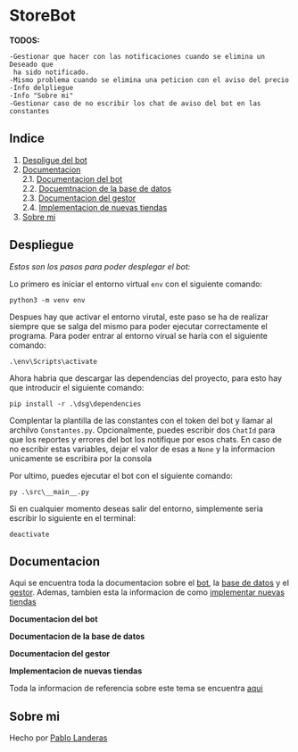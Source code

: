 # StoreBot

**TODOS:**

    -Gestionar que hacer con las notificaciones cuando se elimina un Deseado que   
     ha sido notificado.  
    -Mismo problema cuando se elimina una peticion con el aviso del precio
    -Info delpliegue
    -Info "Sobre mi"
    -Gestionar caso de no escribir los chat de aviso del bot en las constantes

## Indice

1. [Despligue del bot](#depliegue)
2. [Documentacion](#documentacion)   
    2.1. [Documentacion del bot](#bot)  
    2.2. [Docuemtnacion de la base de datos](#base_de_datos)  
    2.3. [Documentacion del gestor](#gestor)  
    2.4. [Implementacion de nuevas tiendas](#nuevos_productos)  
3. [Sobre mi](#sobre_mi)

## Despliegue <a id="depliegue">

*Estos son los pasos para poder desplegar el bot:* 

Lo primero es iniciar el entorno virtual ``env`` con el siguiente comando:
    
    python3 -m venv env

Despues hay que activar el entorno virutal, este paso se ha de realizar siempre que se salga del mismo para poder ejecutar correctamente el programa. Para poder entrar al entorno virual se haría con el siguiente comando:

    .\env\Scripts\activate

Ahora habria que descargar las dependencias del proyecto, para esto hay que introducir el siguiente comando:

    pip install -r .\dsg\dependencies

Complentar la plantilla de las constantes con el token del bot y llamar al archilvo ``Constantes.py``. Opcionalmente, puedes escribir dos ``ChatId`` para que los reportes y errores del bot los notifique por esos chats. En caso de no escribir estas variables, dejar el valor de esas a ``None`` y la informacion unicamente se escribira por la consola

Por ultimo, puedes ejecutar el bot con el siguiente comando:

    py .\src\__main__.py

Si en cualquier momento deseas salir del entorno, simplemente seria escribir lo siguiente en el terminal:

    deactivate

## Documentacion <a id="documentacion">

Aqui se encuentra toda la documentacion sobre el [bot](#bot), la [base de datos](#base_de_datos) y el [gestor](#gestor). Ademas, tambien esta la informacion de como [implementar nuevas tiendas](#nuevos_productos)

**Documentacion del bot** <a id="bot">

**Documentacion de la base de datos** <a id="base_de_datos">

**Documentacion del gestor** <a id="gestor">

**Implementacion de nuevas tiendas** <a id="nuevos_productos">

Toda la informacion de referencia sobre este tema se encuentra [aqui](https://github.com/pablolanderas/StoreBot/blob/main/dsg/document.md)

## Sobre mi <a id="sobre_mi">

Hecho por [Pablo Landeras](pablolanderas@gmail.com)
